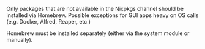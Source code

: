 Only packages that are not available in the Nixpkgs channel should be installed via Homebrew.
Possible exceptions for GUI apps heavy on OS calls (e.g. Docker, Alfred, Reaper, etc.)

Homebrew must be installed separately (either via the system module or manually).

